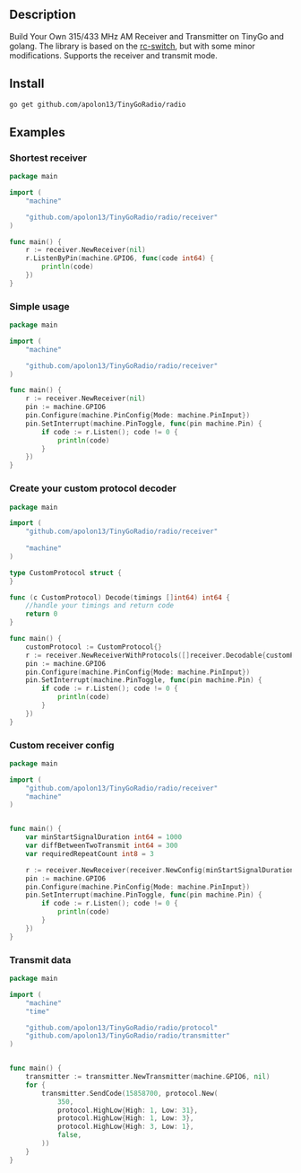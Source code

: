 ## Description

Build Your Own 315/433 MHz AM Receiver and Transmitter on TinyGo and golang.
The library is based on the [rс-switch](https://github.com/sui77/rc-switch), but with some minor modifications.
Supports the receiver and transmit mode.

## Install

```sh
go get github.com/apolon13/TinyGoRadio/radio
```

## Examples

### Shortest receiver
```go
package main

import (
	"machine"

	"github.com/apolon13/TinyGoRadio/radio/receiver"
)

func main() {
	r := receiver.NewReceiver(nil)
	r.ListenByPin(machine.GPIO6, func(code int64) {
		println(code)
	})
}
```

### Simple usage
```go
package main

import (
	"machine"

	"github.com/apolon13/TinyGoRadio/radio/receiver"
)

func main() {
	r := receiver.NewReceiver(nil)
	pin := machine.GPIO6
	pin.Configure(machine.PinConfig{Mode: machine.PinInput})
	pin.SetInterrupt(machine.PinToggle, func(pin machine.Pin) {
		if code := r.Listen(); code != 0 {
			println(code)
		}
	})
}
```

### Create your custom protocol decoder
```go
package main

import (
	"github.com/apolon13/TinyGoRadio/radio/receiver"
	
	"machine"
)

type CustomProtocol struct {
}

func (c CustomProtocol) Decode(timings []int64) int64 {
	//handle your timings and return code
	return 0
}

func main() {
	customProtocol := CustomProtocol{}
	r := receiver.NewReceiverWithProtocols([]receiver.Decodable{customProtocol}, nil)
	pin := machine.GPIO6
	pin.Configure(machine.PinConfig{Mode: machine.PinInput})
	pin.SetInterrupt(machine.PinToggle, func(pin machine.Pin) {
		if code := r.Listen(); code != 0 {
			println(code)
		}
	})
}

```

### Custom receiver config
```go
package main

import (
	"github.com/apolon13/TinyGoRadio/radio/receiver"
	"machine"
)


func main() {
	var minStartSignalDuration int64 = 1000
	var diffBetweenTwoTransmit int64 = 300
	var requiredRepeatCount int8 = 3

	r := receiver.NewReceiver(receiver.NewConfig(minStartSignalDuration, diffBetweenTwoTransmit, requiredRepeatCount))
	pin := machine.GPIO6
	pin.Configure(machine.PinConfig{Mode: machine.PinInput})
	pin.SetInterrupt(machine.PinToggle, func(pin machine.Pin) {
		if code := r.Listen(); code != 0 {
			println(code)
		}
	})
}
```

### Transmit data
```go
package main

import (
	"machine"
	"time"

	"github.com/apolon13/TinyGoRadio/radio/protocol"
	"github.com/apolon13/TinyGoRadio/radio/transmitter"
)


func main() {
	transmitter := transmitter.NewTransmitter(machine.GPIO6, nil)
	for {
		transmitter.SendCode(15858700, protocol.New(
			350,
			protocol.HighLow{High: 1, Low: 31},
			protocol.HighLow{High: 1, Low: 3},
			protocol.HighLow{High: 3, Low: 1},
			false,
		))
	}
}
```
